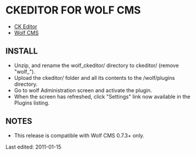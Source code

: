 # CKEDITOR FOR WOLF CMS

* [CK Editor](http://ckeditor.com/)
* [Wolf CMS](http://www.wolfcms.org)

## INSTALL

- Unzip, and rename the wolf_ckeditor/ directory to ckeditor/ (remove "wolf_").
- Upload the ckeditor/ folder and all its contents to the /wolf/plugins directory.
- Go to wolf Administration screen and activate the plugin.
- When the screen has refreshed, click "Settings" link now available in the Plugins listing. 

## NOTES

* This release is compatible with Wolf CMS 0.7.3+ only.

Last edited:
2011-01-15